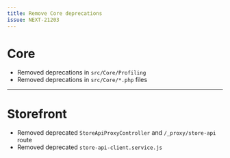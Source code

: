 ```yaml
---
title: Remove Core deprecations
issue: NEXT-21203
---
```

# Core
* Removed deprecations in `src/Core/Profiling`
* Removed deprecations in `src/Core/*.php` files
___
# Storefront 
* Removed deprecated `StoreApiProxyController` and `/_proxy/store-api` route
* Removed deprecated `store-api-client.service.js`
